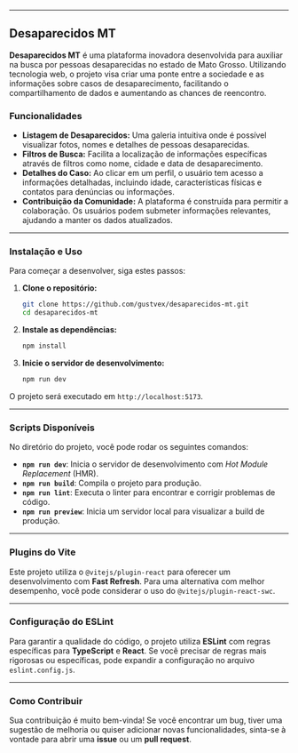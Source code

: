 -----

## Desaparecidos MT

**Desaparecidos MT** é uma plataforma inovadora desenvolvida para auxiliar na busca por pessoas desaparecidas no estado de Mato Grosso. Utilizando tecnologia web, o projeto visa criar uma ponte entre a sociedade e as informações sobre casos de desaparecimento, facilitando o compartilhamento de dados e aumentando as chances de reencontro.

### Funcionalidades

  * **Listagem de Desaparecidos:** Uma galeria intuitiva onde é possível visualizar fotos, nomes e detalhes de pessoas desaparecidas.
  * **Filtros de Busca:** Facilita a localização de informações específicas através de filtros como nome, cidade e data de desaparecimento.
  * **Detalhes do Caso:** Ao clicar em um perfil, o usuário tem acesso a informações detalhadas, incluindo idade, características físicas e contatos para denúncias ou informações.
  * **Contribuição da Comunidade:** A plataforma é construída para permitir a colaboração. Os usuários podem submeter informações relevantes, ajudando a manter os dados atualizados.

-----

### Instalação e Uso

Para começar a desenvolver, siga estes passos:

1.  **Clone o repositório:**
    ```bash
    git clone https://github.com/gustvex/desaparecidos-mt.git
    cd desaparecidos-mt
    ```
2.  **Instale as dependências:**
    ```bash
    npm install
    ```
3.  **Inicie o servidor de desenvolvimento:**
    ```bash
    npm run dev
    ```

O projeto será executado em `http://localhost:5173`.

-----

### Scripts Disponíveis

No diretório do projeto, você pode rodar os seguintes comandos:

  * **`npm run dev`**: Inicia o servidor de desenvolvimento com *Hot Module Replacement* (HMR).
  * **`npm run build`**: Compila o projeto para produção.
  * **`npm run lint`**: Executa o linter para encontrar e corrigir problemas de código.
  * **`npm run preview`**: Inicia um servidor local para visualizar a build de produção.

-----

### Plugins do Vite

Este projeto utiliza o `@vitejs/plugin-react` para oferecer um desenvolvimento com **Fast Refresh**. Para uma alternativa com melhor desempenho, você pode considerar o uso do `@vitejs/plugin-react-swc`.

-----

### Configuração do ESLint

Para garantir a qualidade do código, o projeto utiliza **ESLint** com regras específicas para **TypeScript** e **React**. Se você precisar de regras mais rigorosas ou específicas, pode expandir a configuração no arquivo `eslint.config.js`.

-----

### Como Contribuir

Sua contribuição é muito bem-vinda\! Se você encontrar um bug, tiver uma sugestão de melhoria ou quiser adicionar novas funcionalidades, sinta-se à vontade para abrir uma **issue** ou um **pull request**.
